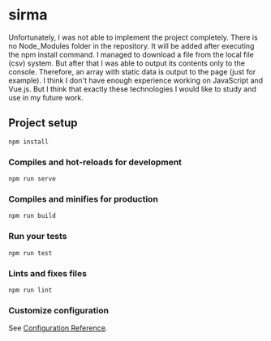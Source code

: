 # sirma

Unfortunately, I was not able to implement the project completely.
There is no Node_Modules folder in the repository. It will be added after executing the npm install command. I managed to download a file from the local file (csv) system. But after that I was able to output its contents only to the console. Therefore, an array with static data is output to the page (just for example).
I think I don't have enough experience working on JavaScript and Vue.js. But I think that exactly these technologies I would like to study and use in my future work.

## Project setup
```
npm install
```

### Compiles and hot-reloads for development
```
npm run serve
```

### Compiles and minifies for production
```
npm run build
```

### Run your tests
```
npm run test
```

### Lints and fixes files
```
npm run lint
```

### Customize configuration
See [Configuration Reference](https://cli.vuejs.org/config/).
